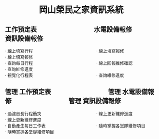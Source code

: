 # <p align="center">岡山榮民之家資訊系統</p>

## 工作預定表　　　　　　　　　水電設備報修　　　　　　　　　資訊設備報修
  · 線上填寫行程　　　　　　　　　　　　　　　· 線上填寫報修　　　　　　　　　　　　　　　　· 線上填寫報修 <br>
  · 查詢每日行程　　　　　　　　　　　　　　　· 線上回報維修確認　　　　　　　　　　　　　　· 查詢維修進度 <br>
  · 視覺化行程表　　　　　　　　　　　　　　　· 查詢維修進度
  

  
 ## 管理 工作預定表　　　　　　　　　管理 水電設備報修　　　　　　　　　管理 資訊設備報修 
  · 過濾首長行程衝突　　　　　　　　　　　　　· 線上更新維修進度　　　　　　　　　　　　　　　　　· 線上更新維修進度 <br>
  · 自動產生每日工作表　　　　　　　　　　　　· 隨時掌握各堂隊維修項目　　　　　　　　　　　　　　· 隨時掌握各堂隊維修項目　<br>

